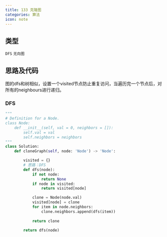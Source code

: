 ```yaml
---
title: 133 克隆图
categories: 算法
icon: note
---
```


## 类型

`DFS` `无向图`

## 思路及代码

图的dfs和树相似，设置一个visited节点防止重复访问，当遍历完一个节点后，对所有的neighbours进行递归。

### DFS

```python
"""
# Definition for a Node.
class Node:
    def __init__(self, val = 0, neighbors = []):
        self.val = val
        self.neighbors = neighbors
"""
class Solution:
    def cloneGraph(self, node: 'Node') -> 'Node':

        visited = {}
        # 思路：DFS
        def dfs(node):
            if not node:
                return None
            if node in visited:
                return visited[node]

            clone = Node(node.val)
            visited[node] = clone
            for item in node.neighbors:
                clone.neighbors.append(dfs(item))
            
            return clone
        
        return dfs(node)
```
